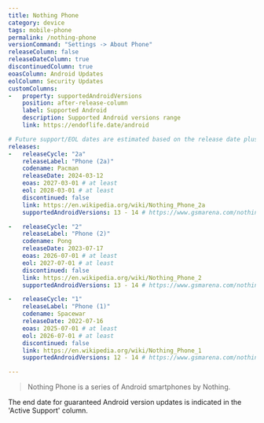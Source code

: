 ```yaml
---
title: Nothing Phone
category: device
tags: mobile-phone
permalink: /nothing-phone
versionCommand: "Settings -> About Phone"
releaseColumn: false
releaseDateColumn: true
discontinuedColumn: true
eoasColumn: Android Updates
eolColumn: Security Updates
customColumns:
-   property: supportedAndroidVersions
    position: after-release-column
    label: Supported Android
    description: Supported Android versions range
    link: https://endoflife.date/android

# Future support/EOL dates are estimated based on the release date plus three years (eoas) and plus four years (eol)
releases:
-   releaseCycle: "2a"
    releaseLabel: "Phone (2a)"
    codename: Pacman
    releaseDate: 2024-03-12
    eoas: 2027-03-01 # at least
    eol: 2028-03-01 # at least
    discontinued: false
    link: https://en.wikipedia.org/wiki/Nothing_Phone_2a
    supportedAndroidVersions: 13 - 14 # https://www.gsmarena.com/nothing_phone_(2a)-12760.php

-   releaseCycle: "2"
    releaseLabel: "Phone (2)"
    codename: Pong
    releaseDate: 2023-07-17
    eoas: 2026-07-01 # at least
    eol: 2027-07-01 # at least
    discontinued: false
    link: https://en.wikipedia.org/wiki/Nothing_Phone_2
    supportedAndroidVersions: 13 - 14 # https://www.gsmarena.com/nothing_phone_(2)-12386.php

-   releaseCycle: "1"
    releaseLabel: "Phone (1)"
    codename: Spacewar
    releaseDate: 2022-07-16
    eoas: 2025-07-01 # at least
    eol: 2026-07-01 # at least
    discontinued: false
    link: https://en.wikipedia.org/wiki/Nothing_Phone_1
    supportedAndroidVersions: 12 - 14 # https://www.gsmarena.com/nothing_phone_(1)-11636.php

---
```


> Nothing Phone is a series of Android smartphones by Nothing.

The end date for guaranteed Android version updates is indicated in the 'Active Support' column.